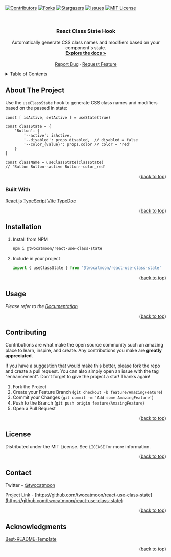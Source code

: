 <div id="top"></div>

[![Contributors][contributors-shield]][contributors-url]
[![Forks][forks-shield]][forks-url]
[![Stargazers][stars-shield]][stars-url]
[![Issues][issues-shield]][issues-url]
[![MIT License][license-shield]][license-url]



<!-- PROJECT LOGO -->
<br />
<div align="center">
  <!-- <a href="https://github.com/twocatmoon/react-use-class-state">
    <img src="images/logo.png" alt="Logo" width="80" height="80">
  </a> -->

  <h3 align="center">React Class State Hook</h3>

  <p align="center">
    Automatically generate CSS class names and modifiers based on your component's state.
    <br />
    <a href="https://twocatmoon.github.io/react-use-class-state"><strong>Explore the docs »</strong></a>
    <br />
    <br />
    <a href="https://github.com/twocatmoon/react-use-class-state/issues">Report Bug</a>
    ·
    <a href="https://github.com/twocatmoon/react-use-class-state/issues">Request Feature</a>
  </p>
</div>



<!-- TABLE OF CONTENTS -->
<details>
  <summary>Table of Contents</summary>
  <ol>
    <li>
      <a href="#about-the-project">About The Project</a>
      <ul>
        <li><a href="#built-with">Built With</a></li>
      </ul>
    </li>
    <li><a href="#installation">Installation</a></li>
    <li><a href="#usage">Usage</a></li>
    <li><a href="#contributing">Contributing</a></li>
    <li><a href="#license">License</a></li>
    <li><a href="#contact">Contact</a></li>
    <li><a href="#acknowledgments">Acknowledgments</a></li>
  </ol>
</details>



<!-- ABOUT THE PROJECT -->
## About The Project

Use the `useClassState` hook to generate CSS class names and modifiers based on the passed in state:

```tsx
const [ isActive, setActive ] = useState(true)

const classState = {
    'Button': {
        '--active': isActive,
        '--disabled': props.disabled,  // disabled = false
        '--color_{value}': props.color // color = 'red'
    }
}

const className = useClassState(classState)
// 'Button Button--active Button--color_red'
```

<p align="right">(<a href="#top">back to top</a>)</p>



### Built With

[React.js](https://reactjs.org/)
[TypeScript](https://www.typescriptlang.org/)
[Vite](https://vitejs.dev/)
[TypeDoc](https://typedoc.org/)

<p align="right">(<a href="#top">back to top</a>)</p>



<!-- INSTALLATION -->
## Installation

1. Install from NPM
   ```sh
   npm i @twocatmoon/react-use-class-state
   ```
2. Include in your project
   ```ts
   import { useClassState } from '@twocatmoon/react-use-class-state'
   ```

<p align="right">(<a href="#top">back to top</a>)</p>



<!-- USAGE EXAMPLES -->
## Usage

_Please refer to the [Documentation](https://twocatmoon.github.io/react-use-class-state)_

<p align="right">(<a href="#top">back to top</a>)</p>



<!-- CONTRIBUTING -->
## Contributing

Contributions are what make the open source community such an amazing place to learn, inspire, and create. Any contributions you make are **greatly appreciated**.

If you have a suggestion that would make this better, please fork the repo and create a pull request. You can also simply open an issue with the tag "enhancement".
Don't forget to give the project a star! Thanks again!

1. Fork the Project
2. Create your Feature Branch (`git checkout -b feature/AmazingFeature`)
3. Commit your Changes (`git commit -m 'Add some AmazingFeature'`)
4. Push to the Branch (`git push origin feature/AmazingFeature`)
5. Open a Pull Request

<p align="right">(<a href="#top">back to top</a>)</p>



<!-- LICENSE -->
## License

Distributed under the MIT License. See `LICENSE` for more information.

<p align="right">(<a href="#top">back to top</a>)</p>



<!-- CONTACT -->
## Contact

Twitter - [@twocatmoon](https://twitter.com/twocatmoon)

Project Link - [https://github.com/twocatmoon/react-use-class-state](https://github.com/twocatmoon/react-use-class-state)

<p align="right">(<a href="#top">back to top</a>)</p>



<!-- ACKNOWLEDGMENTS -->
## Acknowledgments

[Best-README-Template](https://github.com/othneildrew/Best-README-Template)

<p align="right">(<a href="#top">back to top</a>)</p>



<!-- MARKDOWN LINKS & IMAGES -->
<!-- https://www.markdownguide.org/basic-syntax/#reference-style-links -->
[contributors-shield]: https://img.shields.io/github/contributors/twocatmoon/react-use-class-state.svg?style=for-the-badge
[contributors-url]: https://github.com/twocatmoon/react-use-class-state/graphs/contributors
[forks-shield]: https://img.shields.io/github/forks/twocatmoon/react-use-class-state.svg?style=for-the-badge
[forks-url]: https://github.com/twocatmoon/react-use-class-state/network/members
[stars-shield]: https://img.shields.io/github/stars/twocatmoon/react-use-class-state.svg?style=for-the-badge
[stars-url]: https://github.com/twocatmoon/react-use-class-state/stargazers
[issues-shield]: https://img.shields.io/github/issues/twocatmoon/react-use-class-state.svg?style=for-the-badge
[issues-url]: https://github.com/twocatmoon/react-use-class-state/issues
[license-shield]: https://img.shields.io/github/license/twocatmoon/react-use-class-state.svg?style=for-the-badge
[license-url]: https://github.com/twocatmoon/react-use-class-state/blob/trunk/LICENSE
